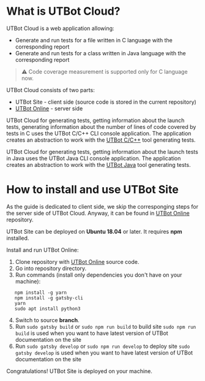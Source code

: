 # What is UTBot Cloud?

UTBot Cloud is a web application allowing:
* Generate and run tests for a file written in C language with the corresponding report
* Generate and run tests for a class written in Java language with the corresponding report

> ⚠ Code coverage measurement is supported only for C language now.

UTBot Cloud consists of two parts:
* UTBot Site - client side (source code is stored in the current repository)
* [UTBot Online](https://github.com/UnitTestBot/UnitTestBot-Cloud) - server side

UTBot Cloud for generating tests, getting information about the launch tests, generating information about the number of lines of code covered by tests in C uses the UTBot C/C++ CLI console application. The application creates an abstraction to work with the [UTBot C/C++](https://github.com/UnitTestBot/UTBotCpp) tool generating tests.

UTBot Cloud for generating tests, getting information about the launch tests in Java uses the UTBot Java CLI console application. The application creates an abstraction to work with the [UTBot Java](https://github.com/UnitTestBot/UTBotJava) tool generating tests.

# How to install and use UTBot Site

As the guide is dedicated to client side, we skip the corresponging steps for the server side of UTBot Cloud. Anyway, it can be found in [UTBot Online](https://github.com/UnitTestBot/UnitTestBot-Cloud) repository.

UTBot Site can be deployed on **Ubuntu 18.04** or later. It requires **npm** installed.

Install and run UTBot Online:
1. Clone repository with [UTBot Online](https://github.com/UnitTestBot/UnitTestBot-Cloud) source code.
2. Go into repository directory.
3. Run commands (install only dependencies you don't have on your machine): 
```npm install
   npm install -g yarn
   npm install -g gatsby-cli
   yarn
   sudo apt install python3
```
4. Switch to source **branch**.
5. Run ```sudo gatsby build``` or ```sudo npm run build``` to build site
```sudo npm run build``` is used when you want to have latest version of UTBot documentation on the site
6. Run ```sudo gatsby develop``` or ```sudo npm run develop``` to deploy site
```sudo gatsby develop``` is used when you want to have latest version of UTBot documentation on the site

Congratulations! UTBot Site is deployed on your machine.
